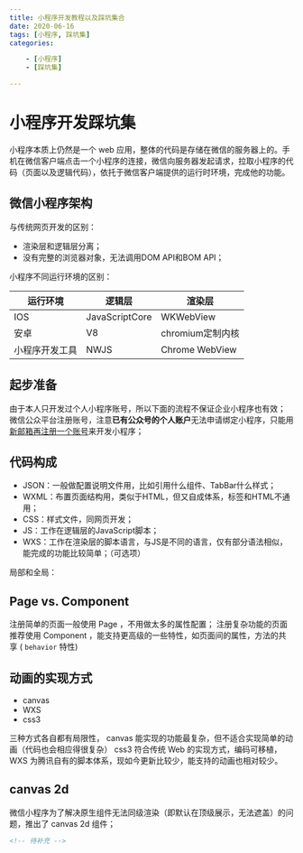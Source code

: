 ```yaml
---
title: 小程序开发教程以及踩坑集合
date: 2020-06-16
tags: [小程序, 踩坑集]
categories: 

    - [小程序]
    - [踩坑集]

---
```


# 小程序开发踩坑集

小程序本质上仍然是一个 web 应用，整体的代码是存储在微信的服务器上的。手机在微信客户端点击一个小程序的连接，微信向服务器发起请求，拉取小程序的代码（页面以及逻辑代码），依托于微信客户端提供的运行时环境，完成他的功能。

## 微信小程序架构

与传统网页开发的区别：

* 渲染层和逻辑层分离；
* 没有完整的浏览器对象，无法调用DOM API和BOM API；

小程序不同运行环境的区别：

| 运行环境     | 逻辑层          | 渲染层          |
|-------------|----------------|----------------|
| IOS         | JavaScriptCore | WKWebView      |
| 安卓        | V8             | chromium定制内核 |
| 小程序开发工具 | NWJS           | Chrome WebView |

## 起步准备

由于本人只开发过个人小程序账号，所以下面的流程不保证企业小程序也有效；
微信公众平台注册账号，注意**已有公众号的个人账户**无法申请绑定小程序，只能用[新邮箱再注册一个账号](https://developers.weixin.qq.com/miniprogram/dev/framework/quickstart/getstart.html#%E7%94%B3%E8%AF%B7%E5%B8%90%E5%8F%B7)来开发小程序；

## 代码构成

* JSON：一般做配置说明文件用，比如引用什么组件、TabBar什么样式；
* WXML：布置页面结构用，类似于HTML，但又自成体系，标签和HTML不通用；
* CSS：样式文件，同网页开发；
* JS：工作在逻辑层的JavaScript脚本；
* WXS：工作在渲染层的脚本语言，与JS是不同的语言，仅有部分语法相似，能完成的功能比较简单；（可选项）

局部和全局：

## Page vs. Component

注册简单的页面一般使用 Page ，不用做太多的属性配置；
注册复杂功能的页面推荐使用 Component ，能支持更高级的一些特性，如页面间的属性，方法的共享 ( `behavior` 特性)

## 动画的实现方式

* canvas
* WXS
* css3

三种方式各自都有局限性， canvas 能实现的功能最复杂，但不适合实现简单的动画（代码也会相应得很复杂） css3 符合传统 Web 的实现方式，编码可移植，WXS 为腾讯自有的脚本体系，现如今更新比较少，能支持的动画也相对较少。

## canvas 2d

微信小程序为了解决原生组件无法同级渲染（即默认在顶级展示，无法遮盖）的问题，推出了 canvas 2d 组件；

``` xml
<!-- 待补充 -->
```
